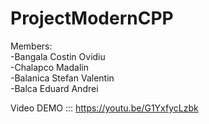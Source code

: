 # ProjectModernCPP
Members:\
-Bangala Costin Ovidiu\
-Chalapco Madalin\
-Balanica Stefan Valentin\
-Balca Eduard Andrei

Video DEMO ::: https://youtu.be/G1YxfycLzbk
